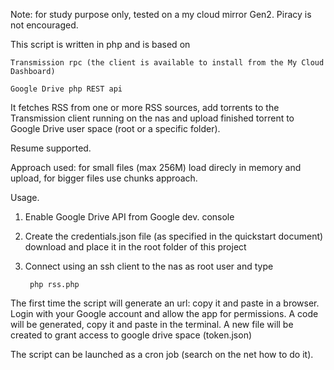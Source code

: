 Note: for study purpose only, tested on a my cloud mirror Gen2. Piracy is not encouraged.

This script is written in php and is based on

    Transmission rpc (the client is available to install from the My Cloud Dashboard)
  
    Google Drive php REST api
  
It fetches RSS from one or more RSS sources, add torrents to the Transmission client running on the nas and upload finished torrent to Google Drive user space (root or a specific folder).

Resume supported. 

Approach used: for small files (max 256M) load direcly in memory and upload, for bigger files use chunks approach.

Usage. 

1) Enable Google Drive API from Google dev. console

2) Create the credentials.json file (as specified in the quickstart document) download and place it in the root folder of this project 

3) Connect using an ssh client to the nas as root user and type
                 
        php rss.php
  
The first time the script will generate an url: copy it and paste in a browser. Login with your Google account and allow the app for permissions. A code will be generated, copy it and paste in the terminal. A new file will be created to grant access to google drive space (token.json)

The script can be launched as a cron job (search on the net how to do it).
